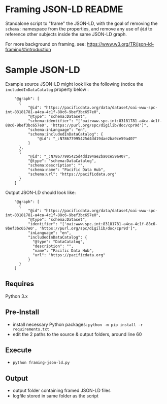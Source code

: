 # Framing JSON-LD README

Standalone script to "frame" the JSON-LD, with the goal of 
removing the `schema:` namespace from the properties, and remove 
any use of `@id` to reference other subjects inside the same
JSON-LD graph.  

For more background on framing, see: https://www.w3.org/TR/json-ld-framing/#introduction         

# Sample JSON-LD

Example source JSON-LD might look like the following (notice the 
`includedInDataCatalog` property below :
   
````
    "@graph": [
      {
          "@id": "https://pacificdata.org/data/dataset/oai-www-spc-int-83181781-a4ca-4c1f-88c6-9bef3bc657e0",
          "@type": "schema:Dataset",
          "schema:identifier": "['oai:www.spc.int:83181781-a4ca-4c1f-88c6-9bef3bc657e0', 'https://purl.org/spc/digilib/doc/cpr9d']",
          "schema:inLanguage": "en",
          "schema:includedInDataCatalog": {
              "@id": "_:N78677995425d4dd194ae2ba0ce59a407"
          }
      },
      {
          "@id": "_:N78677995425d4dd194ae2ba0ce59a407",
          "@type": "schema:DataCatalog",
          "schema:description": "",
          "schema:name": "Pacific Data Hub",
          "schema:url": "https://pacificdata.org"
      }
    ]
````
       
Output JSON-LD should look like:

````
    "@graph": [
      {
          "@id": "https://pacificdata.org/data/dataset/oai-www-spc-int-83181781-a4ca-4c1f-88c6-9bef3bc657e0",
          "@type": "schema:Dataset",
          "identifier": "['oai:www.spc.int:83181781-a4ca-4c1f-88c6-9bef3bc657e0', 'https://purl.org/spc/digilib/doc/cpr9d']",
          "inLanguage": "en",
          "includedInDataCatalog": {
            "@type": "DataCatalog",
            "description": "",
            "name": "Pacific Data Hub",
            "url": "https://pacificdata.org"
          }
      }            
    ]   
 ````
   
## Requires

Python 3.x

## Pre-Install

- install necessary Python packages: `python -m pip install -r requirements.txt`
- edit the 2 paths to the source & output folders, around line 60

## Execute

- `python framing-json-ld.py`

## Output

- output folder containing framed JSON-LD files
- logfile stored in same folder as the script



